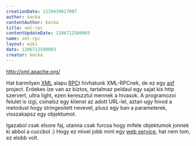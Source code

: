 ```yaml
---
creationDate: 1139439017007 
author: kocka 
contentAuthor: kocka 
title: xml-rpc 
contentUpdateDate: 1206712500003 
name: xml-rpc 
layout: wiki 
date: 1206712500003 
creator: kocka 
---
```

http://xml.apache.org/

Hat barmilyen [XML](XML.html) alapu [RPC](RPC.html)t hivhatunk XML-RPCnek, de ez egy [asf](ASF.html) project.  Erdekes ize van az biztos, tartalmaz peldaul egy sajat kis http szervert, ultra light, ezen kereszztul mennek a hivasok. A programozoi felulet is izgi, csinalsz egy klienst az adott URL-lel, aztan ugy hivod a metodust hogy stringesitett nevevel, plusz egy ban a parameterek, visszakapsz egy objektumot.

Igazabol csak elsore faj, utanna csak furcsa hogy mifele objektumok jonnek ki abbol a cuccbol :) Hogy ez mivel jobb mint egy [web service](WebServices.html), hat nem tom, ez elobb volt.


